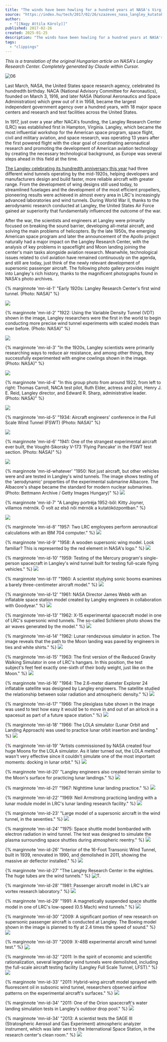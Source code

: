 ```yaml
---
title: "The winds have been howling for a hundred years at NASA's Virginia Research Center"
source: "https://index.hu/tech/2017/02/26/szazeves_nasa_langley_kutatokozpont_nagykep/"
author:
  - "[[Nagy Attila Károly]]"
published: 2017-02-26
created: 2025-01-25
description: "The winds have been howling for a hundred years at NASA's Virginia Research Center - We showcase the most influential workshop of the American space program, civil and military aviation, the legendary Langley, with spectacular images."
tags:
  - "clippings"
---
```

_This is a translation of the original Hungarian article on NASA's Langley Research Center. Completely generated by Claude within Cursor._

![06](https://kep.index.hu/1/0/1473/14731/147317/14731751_f34c13b91076e89da04792c23f4bed38_wm.jpg)

Last March, NASA, the United States space research agency, celebrated its hundredth birthday. NACA (National Advisory Committee for Aeronautics), founded on March 3, 1916, and later NASA (National Aeronautics and Space Administration) which grew out of it in 1958, became the largest independent government agency over a hundred years, with 18 major space centers and research and test facilities across the United States.

In 1917, just over a year after NACA's founding, the Langley Research Center (LRC) was established first in Hampton, Virginia. Langley, which became the most influential workshop for the American space program, space flight, civil and military aviation, and space research, was operating 13 years after the first powered flight with the clear goal of coordinating aeronautical research and promoting the development of American aviation technology by creating the necessary technological background, as Europe was several steps ahead in this field at the time.

[The Langley celebrating its hundredth anniversary this year](https://www.nasa.gov/langley/100) had three different wind tunnels operating by the mid-1920s, helping developers and manufacturers design and build faster, more reliable aircraft with greater range. From the development of wing designs still used today, to streamlined fuselages and the development of the most efficient propellers, pioneering results were achieved in almost every area in LRC's increasingly advanced laboratories and wind tunnels. During World War II, thanks to the aerodynamic research conducted at Langley, the United States Air Force gained air superiority that fundamentally influenced the outcome of the war.

After the war, the scientists and engineers at Langley were primarily focused on breaking the sound barrier, developing all-metal aircraft, and solving the main problems of helicopters. By the late 1950s, the emerging American space program and later the announcement of the Apollo project naturally had a major impact on the Langley Research Center, with the analysis of key problems in spaceflight and Moon landing joining the center's main tasks alongside aviation research. Meanwhile, technological issues related to civil aviation have remained continuously on the agenda, and still are today, just think of the newly relevant development of supersonic passenger aircraft. The following photo gallery provides insight into Langley's rich history, thanks to the magnificent photographs found in NASA's photo archives.

{% marginnote 'mn-id-1' "Early 1920s: Langley Research Center's first wind tunnel. (Photo: NASA)" %}

![](https://kep.index.hu/1/0/1472/14728/147280/14728013_e8b411f948e2ecd6ac02ab167bdf1d54_wm.jpg)


{% marginnote 'mn-id-2' "1922: Using the Variable Density Tunnel (VDT) shown in the image, Langley researchers were the first in the world to begin conducting more precise wind tunnel experiments with scaled models than ever before. (Photo: NASA)" %}

![](https://kep.index.hu/1/0/1472/14728/147280/14728035_5ff50c88cb849b877ab0ccd014da3076_wm.jpg)


{% marginnote 'mn-id-3' "In the 1920s, Langley scientists were primarily researching ways to reduce air resistance, and among other things, they successfully experimented with engine cowlings shown in the image. (Photo: NASA)" %}

![](https://kep.index.hu/1/0/1472/14728/147280/14728027_ddb6836a811243fd987750dad0baf394_wm.jpg)


{% marginnote 'mn-id-4' "In this group photo from around 1922, from left to right: Thomas Carroll, NACA test pilot, Ruth Elder, actress and pilot, Henry J. E. Reid, Langley director, and Edward R. Sharp, administrative leader. (Photo: NASA)" %}

![](https://kep.index.hu/1/0/1472/14728/147280/14728025_d7a831207856208b12c1ed3f5b29ad85_wm.jpg)


{% marginnote 'mn-id-5' "1934: Aircraft engineers' conference in the Full Scale Wind Tunnel (FSWT) (Photo: NASA)" %}

![](https://kep.index.hu/1/0/1472/14728/147280/14728015_eb8d38328febded1f0f67e5fffb06dea_wm.jpg)


{% marginnote 'mn-id-6' "1941: One of the strangest experimental aircraft ever built, the Vought-Sikorsky V-173 'Flying Pancake' in the FSWT test section. (Photo: NASA)" %}

![](https://kep.index.hu/1/0/1472/14727/147279/14727997_11bfa2803b83776c8a3062f104cb5ce8_wm.jpg)

{% marginnote 'mn-id-whatever' "1950: Not just aircraft, but other vehicles were and are tested in Langley's wind tunnels. The image shows testing of the 'aerodynamic' properties of the experimental submarine Albacore. The Albacore's shape became the standard for modern nuclear submarines. (Photo: Bettmann Archive / Getty Images Hungary)" %}
![](https://kep.index.hu/1/0/1472/14727/147279/14727959_6055105d7d799862161feac8cca72ad6_wm.jpg)

{% marginnote 'mn-id-7' "A Langley portréja 1952-ből: Kitty Joyner, villamos mérnök. Ő volt az első női mérnök a kutatóközpontban." %}

![](https://kep.index.hu/1/0/1472/14728/147280/14728001_ed5ebbeae7d1aff9e3943381c43de1bb_wm.jpg)

{% marginnote 'mn-id-8' "1957: Two LRC employees perform aeronautical calculations with an IBM 704 computer." %}
![](https://kep.index.hu/1/0/1472/14728/147280/14728005_0296614d063e71ad737b6a2804b5caa8_wm.jpg)

{% marginnote 'mn-id-9' "1958: A wooden supersonic wing model. Look familiar? This is represented by the red element in NASA's logo." %}
![](https://kep.index.hu/1/0/1472/14727/147279/14727993_df8c4a598378dd940c5f7211f38531f8_wm.jpg)

{% marginnote 'mn-id-10' "1959: Testing of the Mercury program's single-person spacecraft in Langley's wind tunnel built for testing full-scale flying vehicles." %}
![](https://kep.index.hu/1/0/1472/14728/147280/14728033_33331fb303e576d8b786abcdee118d24_wm.jpg)

{% marginnote 'mn-id-11' "1960: A scientist studying sonic booms examines a barely three-centimeter aircraft model." %}
![](https://kep.index.hu/1/0/1472/14727/147279/14727981_2f935f53581f9bc89b1e2f8e91d352a6_wm.jpg)

{% marginnote 'mn-id-12' "1961: NASA Director James Webb with an inflatable space station model created by Langley engineers in collaboration with Goodyear." %}
![](https://kep.index.hu/1/0/1472/14727/147279/14727963_d9f6afc5726fd6b8382cfdb32ce65fcc_wm.jpg)

{% marginnote 'mn-id-13' "1962: X-15 experimental spacecraft model in one of LRC's supersonic wind tunnels. The so-called Schlieren photo shows the air waves generated by the model." %}
![](https://kep.index.hu/1/0/1472/14727/147279/14727991_ca96352f1e69b1693a2cba7e3c0718b7_wm.jpg)

{% marginnote 'mn-id-14' "1962: Lunar rendezvous simulator in action. The image reveals that the path to the Moon landing was paved by engineers in ties and white shirts." %}
![](https://kep.index.hu/1/0/1472/14728/147280/14728007_56820f660fc08aa8b78dc4f6781f1a0c_wm.jpg)

{% marginnote 'mn-id-15' "1963: The first version of the Reduced Gravity Walking Simulator in one of LRC's hangars. In this position, the test subject's feet feel exactly one-sixth of their body weight, just like on the Moon." %}
![](https://kep.index.hu/1/0/1472/14727/147279/14727989_e3060d401e50a338928c0f596339512a_wm.jpg)

{% marginnote 'mn-id-16' "1964: The 2.6-meter diameter Explorer 24 inflatable satellite was designed by Langley engineers. The satellite studied the relationship between solar radiation and atmospheric density." %}
![](https://kep.index.hu/1/0/1472/14727/147279/14727985_cf208e749d985ff546ff224ffc21553e_wm.jpg)

{% marginnote 'mn-id-17' "1966: The plexiglass tube shown in the image was used to test how easy it would be to move in and out of an airlock in a spacesuit as part of a future space station." %}
![](https://kep.index.hu/1/0/1472/14728/147280/14728019_130fe7060a8a019612cf8b7f3dafaa04_wm.jpg)

{% marginnote 'mn-id-18' "1966: The LOLA simulator (Lunar Orbit and Landing Approach) was used to practice lunar orbit insertion and landing." %}
![](https://kep.index.hu/1/0/1472/14728/147280/14728023_da9ea8ebfdec1af8851088fb708262be_wm.jpg)

{% marginnote 'mn-id-19' "Artists commissioned by NASA created four huge Moons for the LOLA simulator. As it later turned out, the LOLA method wasn't very effective since it couldn't simulate one of the most important moments: docking in lunar orbit." %}
![](https://kep.index.hu/1/0/1472/14728/147280/14728021_0e67f18ed33990cd10bc9de435c2f6ed_wm.jpg)

{% marginnote 'mn-id-20' "Langley engineers also created terrain similar to the Moon's surface for practicing lunar landings." %}
![](https://kep.index.hu/1/0/1472/14727/147279/14727965_539813460d0e141e6661f9bf2ef0f6e2_wm.jpg)

{% marginnote 'mn-id-21' "1967: Nighttime lunar landing practice." %}
![](https://kep.index.hu/1/0/1472/14728/147280/14728017_5e4a4d0df78492414600432964aa52cd_wm.jpg)

{% marginnote 'mn-id-22' "1969: Neil Armstrong practicing landing with a lunar module model in LRC's lunar landing research facility." %}
![](https://kep.index.hu/1/0/1472/14727/147279/14727995_7606748e26fc319229616a4ae54c9bc9_wm.jpg)

{% marginnote 'mn-id-23' "Large model of a supersonic aircraft in the wind tunnel, in the seventies." %}
![](https://kep.index.hu/1/0/1472/14727/147279/14727977_4db5800b10cd37255220729cbe412df7_wm.jpg)

{% marginnote 'mn-id-24' "1975: Space shuttle model bombarded with electron radiation in wind tunnel. The test was designed to simulate the plasma surrounding space shuttles during atmospheric reentry." %}
![](https://kep.index.hu/1/0/1472/14727/147279/14727983_9c711934935c1d1070f82f0be188b392_wm.jpg)

{% marginnote 'mn-id-26' "Interior of the 16-Foot Transonic Wind Tunnel, built in 1939, renovated in 1990, and demolished in 2011, showing the massive air deflector installed." %}
![](https://kep.index.hu/1/0/1472/14728/147280/14728031_adb9b51a78406258007974d893946ddf_wm.jpg)

{% marginnote 'mn-id-27' "The Langley Research Center in the eighties. The huge tubes are the wind tunnels." %}
![T.](https://kep.index.hu/1/0/1472/14727/147279/14727975_9ee85e5082051d74ba1fb3167258fbdf_wm.jpg)

{% marginnote 'mn-id-28' "1981: Passenger aircraft model in LRC's air vortex research laboratory." %}
![](https://kep.index.hu/1/0/1472/14728/147280/14728011_d462fcd32a8ccb44ed59e08798fe6a4d_wm.jpg)

{% marginnote 'mn-id-29' "1991: A magnetically suspended space shuttle model in one of LRC's low-speed (0.5 Mach) wind tunnels." %}
![](https://kep.index.hu/1/0/1472/14728/147280/14728003_a84115d39ca92bef34e6929459abacda_wm.jpg)

{% marginnote 'mn-id-30' "2009: A significant portion of new research on supersonic passenger aircraft is conducted at Langley. The Boeing model shown in the image is planned to fly at 2.4 times the speed of sound." %}
![](https://kep.index.hu/1/0/1472/14727/147279/14727979_03799fef66cfd7b1948c6bcb873bd1e3_wm.jpg)

{% marginnote 'mn-id-31' "2009: X-48B experimental aircraft wind tunnel test." %}
![.](https://kep.index.hu/1/0/1472/14727/147279/14727969_7d66727a2e59dce6c547c9ab94054e63_wm.jpg)

{% marginnote 'mn-id-32' "2011: In the spirit of economic and scientific rationalization, several legendary wind tunnels were demolished, including the full-scale aircraft testing facility (Langley Full Scale Tunnel, LFST)." %}
![](https://kep.index.hu/1/0/1472/14728/147280/14728057_4662a778c517a64bbec3f87da15d5d79_wm.jpg)

{% marginnote 'mn-id-33' "2011: Hybrid-wing aircraft model sprayed with fluorescent oil in subsonic wind tunnel, researchers observed airflow patterns on the experimental aircraft's surfaces." %}
![](https://kep.index.hu/1/0/1472/14727/147279/14727967_34c8a64e93f8be8e24e9d1896614e682_wm.jpg)

{% marginnote 'mn-id-34' "2011: One of the Orion spacecraft's water landing simulation tests in Langley's outdoor drop pool." %}
![](https://kep.index.hu/1/0/1472/14727/147279/14727961_222e039929f5d70ac1c0f4082a6d056a_wm.jpg)

{% marginnote 'mn-id-34' "2013: A scientist tests the SAGE III (Stratospheric Aerosol and Gas Experiment) atmospheric analyzer instrument, which was later sent to the International Space Station, in the research center's clean room." %}
![](https://kep.index.hu/1/0/1472/14727/147279/14727971_d243f3c19e2f77520f9f4b611e72ace0_wm.jpg)